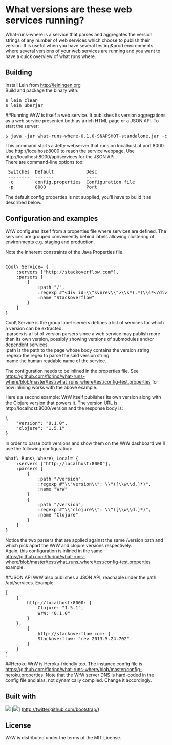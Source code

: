 # What versions are these web services running?

What-runs-where is a service that parses and aggregates the version strings of any number of web services which choose to publish their version. 
It is useful when you have several testing&prod environments where several versions of your web services are running and you want to have a quick 
overview of what runs where.<br/>

## Building

Install Lein from http://leiningen.org<br/>
Build and package the binary with:

<pre>
$ lein clean
$ lein uberjar
</pre>

##Running
WrW is itself a web service. It publishes its version aggregations as a web service presented both as a rich HTML page or a JSON API. To start the server: 

<pre>
$ java -jar what-runs-where-0.1.0-SNAPSHOT-standalone.jar -c test/what_runs_where/test/config-test.properties
</pre>

This command starts a Jetty webserver that runs on localhost at port 8000. Use http://localhost:8000 to reach the service webpage. Use http://localhost:8000/api/services for the JSON API.<br/>
There are command-line options too:
<pre>
 Switches  Default            Desc               
 --------  -------            ----               
 -c        config.properties  Configuration file 
 -p        8000               Port               
</pre>
The default config.properties is not supplied, you'll have to build it as described below.

## Configuration and examples
WrW configures itself from a properties file where services are defined. The services are grouped conveniently behind labels allowing clustering of environments e.g. staging and production. 

Note the inherent constraints of the Java Properties file.
<pre>  
Cool\ Service= {
    :servers ["http://stackoverflow.com"], 
    :parsers [
		{
			:path "/",
			:regexp #"&lt;div id=\\"svnrev\\">\\s*(.*)\\s*&lt;/div&gt;", 
			:name "Stackoverflow"
		}
	]
}
</pre>
Cool\ Service is the group label
:servers defines a list of services for which a version can be extracted.<br/>
:parsers is a list of version parsers since a web service may publish more than its own version, possibly showing versions of submodules and/or dependent services.<br/>
:path is the path to the page whose body contains the version string<br/>
:regexp the regex to parse the said version string<br/>
:name the human readable name of the service.

The configuration needs to be inlined in the properties file. See <https://github.com/florind/what-runs-where/blob/master/test/what_runs_where/test/config-test.properties> for how inlining works with the above example. 

Here's a second example: WrW itself publishes its own version along with the Clojure version that powers it. The version URL is http://localhost:8000/version and the response body is:
<pre>
{
	"version": "0.1.0", 
	"clojure": "1.5.1"
}
</pre>

In order to parse both versions and show them on the WrW dashboard we'll use the following configuration:
<pre>
What\ Runs\ Where\ Local= {
	:servers ["http://localhost:8000"], 
	:parsers [
		{
			:path "/version", 
			:regexp #"\\"version\\": \\"([\\w\\d.]*)", 
			:name "WrW"
		}
		{
			:path "/version", 
			:regexp #"\\"clojure\\": \\"([\\w\\d.]*)", 
			:name "Clojure"
		}
	]
}
</pre>
Notice the two parsers that are applied against the same /version path and which pick apart the WrW and clojure versions respectively.<br/>
Again, this configuration is inlined in the same <https://github.com/florind/what-runs-where/blob/master/test/what_runs_where/test/config-test.properties> example.


##JSON API
WrW also publishes a JSON API, reachable under the path /api/services. Example:
<pre>
[
	{
		http://localhost:8000: {
			Clojure: "1.5.1",
			WrW: "0.1.0"
		}
	},
		{
			http://stackoverflow.com: {
			Stackoverflow: "rev 2013.5.24.702"
		}
	}
]
</pre>

##Heroku
WrW is Heroku-friendly too. The instance config file is https://github.com/florind/what-runs-where/blob/master/config-heroku.properties. Note that the WrW server DNS is hard-coded in the config file and alas, not dynamically compiled. Change it accordingly.

## Built with

[<img src="http://clojure.org/space/showimage/clojure-icon.gif">](http://clojure.org) [<img src="http://twitter.github.com/bootstrap/assets/img/bs-docs-responsive-illustrations.png">] (http://twitter.github.com/bootstrap/)

## License

WrW is distributed under the terms of the MIT License.
